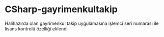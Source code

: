 # CSharp-gayrimenkultakip
Halihazırda olan gayrimenkul takip uygulamasına işlemci seri numarası ile lisans kontrolü özelliği eklendi
